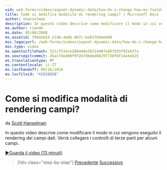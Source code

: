 ```yaml
---
uid: web-forms/videos/aspnet-dynamic-data/how-do-i-change-how-my-fields-render
title: Come si modifica modalità di rendering campi? | Microsoft Docs
author: shanselman
description: In questo video descrive come modificare il modo in cui vengono eseguito il rendering dei campi dati. Verrà collegare i controlli di terze parti per alcuni campi.
ms.author: riande
ms.date: 05/08/2008
ms.assetid: f99da654-2148-4e66-867c-6e837b84e9d0
msc.legacyurl: /web-forms/videos/aspnet-dynamic-data/how-do-i-change-how-my-fields-render
msc.type: video
ms.openlocfilehash: 521cf514ce2864d4e3631448fed0fb93f92eb37a
ms.sourcegitcommit: 45ac74e400f9f2b7dbded66297730f6f14a4eb25
ms.translationtype: MT
ms.contentlocale: it-IT
ms.lasthandoff: 08/16/2018
ms.locfileid: "41828028"
---
```

<a name="how-do-i-change-how-my-fields-render"></a>Come si modifica modalità di rendering campi?
====================
da [Scott Hanselman](https://github.com/shanselman)

In questo video descrive come modificare il modo in cui vengono eseguito il rendering dei campi dati. Verrà collegare i controlli di terze parti per alcuni campi.

[&#9654;Guarda il video (13 minuti)](https://channel9.msdn.com/Blogs/ASP-NET-Site-Videos/how-do-i-change-how-my-fields-render)

> [!div class="step-by-step"]
> [Precedente](how-do-i-enable-inline-gridview-editing.md)
> [Successivo](how-do-i-handle-business-logic-exceptions.md)
